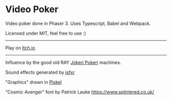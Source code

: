 # Video Poker
Video poker done in Phaser 3. Uses Typescript, Babel and Webpack.

Licensed under MIT, feel free to use :)

---

Play on [Itch.io](https://poisonvial.itch.io/video-poker)

---

Influence by the good old RAY [Jokeri Pokeri](https://fi.wikipedia.org/wiki/Jokeripokeri) machines.

Sound effects generated by [jsfxr](http://github.grumdrig.com/jsfxr/)

"Graphics" drawn in [Piskel](https://www.piskelapp.com/)

"Cosmic Avenger" font by Patrick Lauke https://www.splintered.co.uk/

